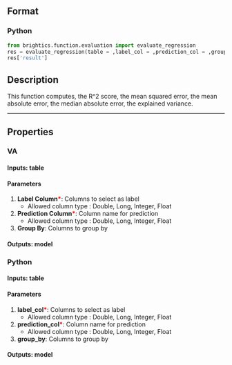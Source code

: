 ## Format
### Python
```python
from brightics.function.evaluation import evaluate_regression
res = evaluate_regression(table = ,label_col = ,prediction_col = ,group_by = )
res['result']
```

## Description
This function computes, the R^2 score, the mean squared error, the mean absolute error, the median absolute error, the explained variance.

---

## Properties
### VA
#### Inputs: table

#### Parameters
1. **Label Column**<b style="color:red">*</b>: Columns to select as label
   - Allowed column type : Double, Long, Integer, Float
2. **Prediction Column**<b style="color:red">*</b>: Column name for prediction
   - Allowed column type : Double, Long, Integer, Float
3. **Group By**: Columns to group by

#### Outputs: model

### Python
#### Inputs: table

#### Parameters
1. **label_col**<b style="color:red">*</b>: Columns to select as label
   - Allowed column type : Double, Long, Integer, Float
2. **prediction_col**<b style="color:red">*</b>: Column name for prediction
   - Allowed column type : Double, Long, Integer, Float
3. **group_by**: Columns to group by

#### Outputs: model


